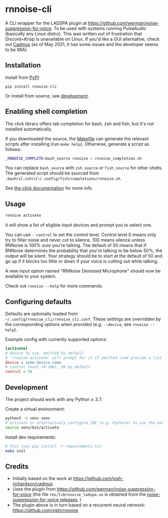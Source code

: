 # rnnoise-cli

A CLI wrapper for the LADSPA plugin at https://github.com/werman/noise-suppression-for-voice.
To be used with systems running PulseAudio (basically any Linux distro).
This was written out of frustration that Discord+Krisp is unavailable on Linux.
If you'd like a GUI alternative, check out [Cadmus](https://github.com/josh-richardson/cadmus)
(as of May 2021, it has some issues and the developer seems to be MIA).

## Installation

Install from [PyPI](https://pypi.org/project/rnnoise-cli):
```
pip install rnnoise-cli
```

Or install from source, see [development](#development).

## Enabling shell completion

The click library offers tab completion for bash, zsh and fish, but it's not installed automatically.

If you downloaded the source, the [Makefile](Makefile) can generate the relevant scripts after installing (run `make help`).
Otherwise, generate a script as follows:

```bash
_RNNOISE_COMPLETE=bash_source rnnoise > rnnoise_completion.sh
```

You can replace `bash_source` with `zsh_source` or `fish_source` for other shells.
The generated script should be sourced from `.bashrc`/`.zshrc`/`~/.config/fish/completions/rnnoise.sh`.

See [the click documentation](https://click.palletsprojects.com/en/8.0.x/shell-completion/) for more info.

## Usage

```bash
rnnoise activate
```
It will show a list of eligible input devices and prompt you to select one.

You can use `--control` to set the control level.
Control level 0 means only try to filter noise and never cut to silence,
100 means silence unless RNNoise is 100% sure you're talking.
The default of 50 means that if RNNoise determines the probability that you're talking to be below 50%,
the output will be silent.
Your strategy should be to start at the default of 50 and go up if it blocks too little or down if your voice is
cutting out while talking.

A new input option named "RNNoise Denoised Microphone" should now be available to your system.


Check out `rnnoise --help` for more commands.

## Configuring defaults

Defaults are optionally loaded from `~/.config/rnnoise_cli/rnnoise_cli.conf`.
These settings are overridden by the corresponding options when provided (e.g. `--device`, see `rnnoise --help`).

Example config with currently supported options:
```ini
[activate]
# device to use, omitted by default
# `rnnoise activate` will prompt for it if omitted (and provide a list of options)
device = some.device.name
# control level (0-100), 50 by default
control = 50
```

## Development

The project should work with any Python ≥ 3.7.

Create a virtual environment:
```bash
python3 -m venv venv
# activate or alternatively configure IDE (e.g. PyCharm) to use the env's interpreter
source venv/bin/activate
```

Install dev requirements:
```bash
# this runs pip install -r requirements.txt
make init
```

## Credits
- Initially based on the work at https://github.com/josh-richardson/cadmus
- Uses the plugin from https://github.com/werman/noise-suppression-for-voice (the file `res/librnnoise_ladspa.so` is obtained from
the [noise-suppression-for-voice releases](https://github.com/werman/noise-suppression-for-voice/releases).
)
- The plugin above is in turn based on a recurrent neural network: https://github.com/xiph/rnnoise
